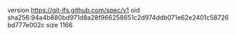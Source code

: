 version https://git-lfs.github.com/spec/v1
oid sha256:94a4b880bd971d8a28f966258651c2d974ddb071e62e2401c58726bd777e002c
size 1166
